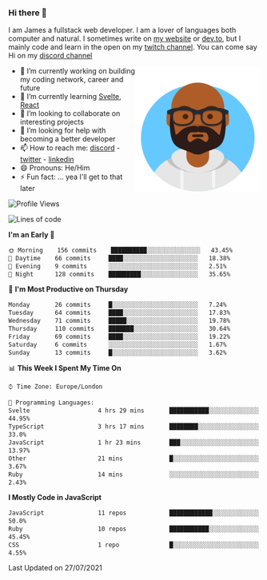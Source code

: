 ### Hi there 👋

I am James a fullstack web developer. I am a lover of languages both computer and natural. I sometimes write on [my website](https://jdhall.dev) or [dev.to](https://dev.to/zefur), but I mainly code and learn in the open on my [twitch channel](https://www.twitch.com/jozuhito). You can come say Hi on my [discord channel](https://discord.gg/sWEHvsBw)



<img align="right" height="250" width="250"  src="/assets/avataaars.png" />

  

- 🔭 I’m currently working on building my coding network, career and future
- 🌱 I’m currently learning [Svelte](https://svelte.dev), [React](https://reactjs.org)
- 👯 I’m looking to collaborate on interesting projects
- 🤔 I’m looking for help with becoming a better developer
- 📫 How to reach me: [discord](https://discord.gg/sWEHvsBw)
                      - [twitter](twitter.com/zefur)
                      - [linkedin](https://linkedin.com/in/j-d-hall)
- 😄 Pronouns: He/Him
- ⚡ Fun fact: ... yea I'll get to that later

 
<!-- BLOG-POST-LIST:START -->

<!-- BLOG-POST-LIST:END -->

<!--START_SECTION:waka-->
![Profile Views](http://img.shields.io/badge/Profile%20Views-0-blue)

![Lines of code](https://img.shields.io/badge/From%20Hello%20World%20I%27ve%20Written-100179%20lines%20of%20code-blue)

**I'm an Early 🐤** 

```text
🌞 Morning    156 commits    ██████████░░░░░░░░░░░░░░░   43.45% 
🌆 Daytime    66 commits     ████░░░░░░░░░░░░░░░░░░░░░   18.38% 
🌃 Evening    9 commits      ░░░░░░░░░░░░░░░░░░░░░░░░░   2.51% 
🌙 Night      128 commits    █████████░░░░░░░░░░░░░░░░   35.65%

```
📅 **I'm Most Productive on Thursday** 

```text
Monday       26 commits     █░░░░░░░░░░░░░░░░░░░░░░░░   7.24% 
Tuesday      64 commits     ████░░░░░░░░░░░░░░░░░░░░░   17.83% 
Wednesday    71 commits     █████░░░░░░░░░░░░░░░░░░░░   19.78% 
Thursday     110 commits    ███████░░░░░░░░░░░░░░░░░░   30.64% 
Friday       69 commits     ████░░░░░░░░░░░░░░░░░░░░░   19.22% 
Saturday     6 commits      ░░░░░░░░░░░░░░░░░░░░░░░░░   1.67% 
Sunday       13 commits     █░░░░░░░░░░░░░░░░░░░░░░░░   3.62%

```


📊 **This Week I Spent My Time On** 

```text
⌚︎ Time Zone: Europe/London

💬 Programming Languages: 
Svelte                   4 hrs 29 mins       ███████████░░░░░░░░░░░░░░   44.95% 
TypeScript               3 hrs 17 mins       ████████░░░░░░░░░░░░░░░░░   33.0% 
JavaScript               1 hr 23 mins        ███░░░░░░░░░░░░░░░░░░░░░░   13.97% 
Other                    21 mins             █░░░░░░░░░░░░░░░░░░░░░░░░   3.67% 
Ruby                     14 mins             ░░░░░░░░░░░░░░░░░░░░░░░░░   2.43%

```

**I Mostly Code in JavaScript** 

```text
JavaScript               11 repos            ████████████░░░░░░░░░░░░░   50.0% 
Ruby                     10 repos            ███████████░░░░░░░░░░░░░░   45.45% 
CSS                      1 repo              █░░░░░░░░░░░░░░░░░░░░░░░░   4.55%

```



 Last Updated on 27/07/2021
<!--END_SECTION:waka-->
